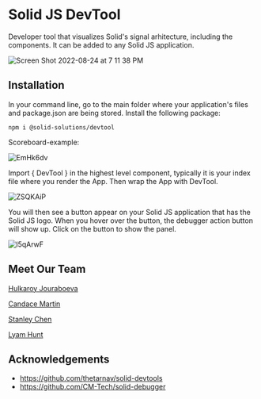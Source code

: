 # Solid JS DevTool
 Developer tool that visualizes Solid's signal arhitecture, including the components. It can be added to any Solid JS application.
 
 
 ![Screen Shot 2022-08-24 at 7 11 38 PM](https://user-images.githubusercontent.com/86940809/186558372-4ace7838-cc1a-4e27-81eb-d3017c6027e1.png)

 
## Installation
In your command line, go to the main folder where your application's files and package.json are being stored.
Install the following package:

    npm i @solid-solutions/devtool
    
    
Scoreboard-example:
    
    
![EmHk6dv](https://user-images.githubusercontent.com/86940809/186541392-6cbab926-5dbb-47e3-8c8e-ba23d98eb961.gif)


Import { DevTool } in the highest level component, typically it is your index file where you render the App. Then wrap the App with DevTool.


![ZSQKAiP](https://user-images.githubusercontent.com/86940809/186546044-36cf2088-5d86-40b6-a918-ac716f1640f6.gif)


You will then see a button appear on your Solid JS application that has the Solid JS logo. When you hover over the button, the debugger action button will show up. Click on the button to show the panel.

![l5qArwF](https://user-images.githubusercontent.com/86940809/186559623-c55c0f71-c74f-42e8-a71e-0633fa630080.gif)



## Meet Our Team

[Hulkaroy Jouraboeva](https://www.linkedin.com/in/hulkaroy-jouraboeva/)

[Candace Martin](https://www.linkedin.com/in/candace-e-martin/)  

[Stanley Chen](https://www.linkedin.com/in/stanley-chen-93189a109/)

[Lyam Hunt](https://www.linkedin.com/in/lyam-hunt-b87ba4112/)


## Acknowledgements

* https://github.com/thetarnav/solid-devtools
* https://github.com/CM-Tech/solid-debugger



